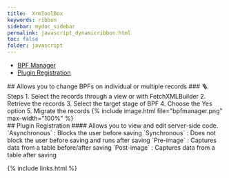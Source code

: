 ```yaml
---
title:  XrmToolBox
keywords: ribbon
sidebar: mydoc_sidebar
permalink: javascript_dynamicribbon.html
toc: false
folder: javascript
---
```


<ul id="profileTabs" class="nav nav-tabs">
    <li class="active"><a class="noCrossRef" href="#bpf-manager" data-toggle="tab">BPF Manager</a></li>
    <li><a class="noCrossRef" href="#plugin-registration" data-toggle="tab">Plugin Registration</a></li>
</ul>
<div class="tab-content">
<div role="tabpanel" class="tab-pane active" id="bpf-manager" markdown="1">
## Allows you to change BPFs on individual or multiple records
### 🪜 Steps
1. Select the records through a view or with FetchXMLBuilder
2. Retrieve the records
3. Select the target stage of BPF
4. Choose the Yes option
5. Migrate the records
{% include image.html file="bpfmanager.png" max-width="100%" %}
</div>

<div role="tabpanel" class="tab-pane" id="plugin-registration" markdown="1">
## Plugin Registration
#### Allows you to view and edit server-side code.  
`Asynchronous` : Blocks the user before saving  
`Synchronous` : Does not block the user before saving and runs after saving  
`Pre-image` : Captures data from a table before/after saving  
`Post-image` : Captures data from a table after saving  
</div>
</div>

{% include links.html %}
